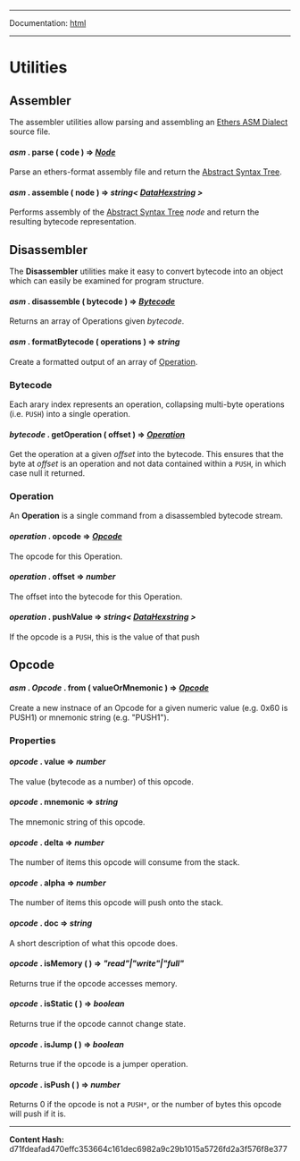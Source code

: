 -----

Documentation: [html](https://docs-beta.ethers.io/)

-----

Utilities
=========



Assembler
---------


The assembler utilities allow parsing and assembling an
[Ethers ASM Dialect](../dialect) source file.


#### *asm* . **parse** ( code )  **=>** *[Node](../ast)*

Parse an ethers-format assembly file and return the [Abstract Syntax Tree](../ast).




#### *asm* . **assemble** ( node )  **=>** *string< [DataHexstring](../../../utils/bytes) >*

Performs assembly of the [Abstract Syntax Tree](../ast) *node* and return the
resulting bytecode representation.




Disassembler
------------


The **Disassembler** utilities make it easy to convert bytecode
into an object which can easily be examined for program structure.


#### *asm* . **disassemble** ( bytecode )  **=>** *[Bytecode](./)*

Returns an array of Operations given *bytecode*.




#### *asm* . **formatBytecode** ( operations )  **=>** *string*

Create a formatted output of an array of [Operation](./).




### Bytecode


Each arary index represents an operation, collapsing multi-byte operations
(i.e. `PUSH`) into a single operation.


#### *bytecode* . **getOperation** ( offset )  **=>** *[Operation](./)*

Get the operation at a given *offset* into the bytecode. This ensures that
the byte at *offset* is an operation and not data contained within a `PUSH`,
in which case null it returned.




### Operation


An **Operation** is a single command from a disassembled bytecode
stream.


#### *operation* . **opcode** **=>** *[Opcode](./)*

The opcode for this Operation.




#### *operation* . **offset** **=>** *number*

The offset into the bytecode for this Operation.




#### *operation* . **pushValue** **=>** *string< [DataHexstring](../../../utils/bytes) >*

If the opcode is a `PUSH`, this is the value of that push




Opcode
------



#### *asm* . *Opcode* . **from** ( valueOrMnemonic )  **=>** *[Opcode](./)*

Create a new instnace of an Opcode for a given numeric value
(e.g. 0x60 is PUSH1) or mnemonic string (e.g. "PUSH1").




### Properties



#### *opcode* . **value** **=>** *number*

The value (bytecode as a number) of this opcode.




#### *opcode* . **mnemonic** **=>** *string*

The mnemonic string of this opcode.




#### *opcode* . **delta** **=>** *number*

The number of items this opcode will consume from the stack.




#### *opcode* . **alpha** **=>** *number*

The number of items this opcode will push onto the stack.




#### *opcode* . **doc** **=>** *string*

A short description of what this opcode does.




#### *opcode* . **isMemory** (  )  **=>** *"read"|"write"|"full"*

Returns true if the opcode accesses memory.




#### *opcode* . **isStatic** (  )  **=>** *boolean*

Returns true if the opcode cannot change state.




#### *opcode* . **isJump** (  )  **=>** *boolean*

Returns true if the opcode is a jumper operation.




#### *opcode* . **isPush** (  )  **=>** *number*

Returns 0 if the opcode is not a `PUSH*`, or the number
of bytes this opcode will push if it is.





-----
**Content Hash:** d71fdeafad470effc353664c161dec6982a9c29b1015a5726fd2a3f576f8e377